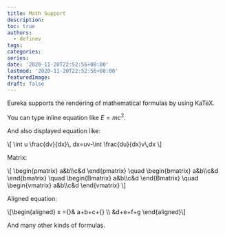 ```yaml
---
title: Math Support
description:
toc: true
authors:
  - definev
tags:
categories:
series:
date: '2020-11-20T22:52:56+08:00'
lastmod: '2020-11-20T22:52:56+08:00'
featuredImage:
draft: false
---
```


Eureka supports the rendering of mathematical formulas by using KaTeX.

<!--more-->


You can type inline equation like $E=mc^2$.

And also displayed equation like:

<div>
\[ \int u \frac{dv}{dx}\, dx=uv-\int \frac{du}{dx}v\,dx \]
</div>


Matrix:

<div>
\[ \begin{pmatrix} a&b\\c&d \end{pmatrix} \quad
\begin{bmatrix} a&b\\c&d \end{bmatrix} \quad
\begin{Bmatrix} a&b\\c&d \end{Bmatrix} \quad
\begin{vmatrix} a&b\\c&d \end{vmatrix} \]
</div>

Aligned equation:

<div>
\[\begin{aligned}
x ={}& a+b+c+{} \\
&d+e+f+g
\end{aligned}\]
</div>

And many other kinds of formulas.
